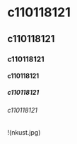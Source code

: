 #  c110118121
##  c110118121
###  c110118121
####  c110118121
#####  c110118121
######  c110118121
!(nkust.jpg)
